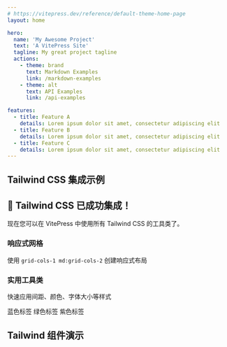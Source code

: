 ```yaml
---
# https://vitepress.dev/reference/default-theme-home-page
layout: home

hero:
  name: 'My Awesome Project'
  text: 'A VitePress Site'
  tagline: My great project tagline
  actions:
    - theme: brand
      text: Markdown Examples
      link: /markdown-examples
    - theme: alt
      text: API Examples
      link: /api-examples

features:
  - title: Feature A
    details: Lorem ipsum dolor sit amet, consectetur adipiscing elit
  - title: Feature B
    details: Lorem ipsum dolor sit amet, consectetur adipiscing elit
  - title: Feature C
    details: Lorem ipsum dolor sit amet, consectetur adipiscing elit
---
```


## Tailwind CSS 集成示例

<div class="bg-gradient-to-r from-blue-500 to-purple-600 text-white p-8 rounded-lg mb-8">
  <h2 class="text-3xl font-bold mb-4">🎉 Tailwind CSS 已成功集成！</h2>
  <p class="text-lg opacity-90">现在您可以在 VitePress 中使用所有 Tailwind CSS 的工具类了。</p>
</div>

<div class="grid grid-cols-1 md:grid-cols-2 gap-6 mb-8">
  <div class="bg-white border border-gray-200 rounded-lg p-6 shadow-sm">
    <h3 class="text-xl font-semibold mb-3 text-gray-800">响应式网格</h3>
    <p class="text-gray-600">使用 <code class="bg-gray-100 px-2 py-1 rounded text-sm">grid-cols-1 md:grid-cols-2</code> 创建响应式布局</p>
  </div>
  
  <div class="bg-white border border-gray-200 rounded-lg p-6 shadow-sm">
    <h3 class="text-xl font-semibold mb-3 text-gray-800">实用工具类</h3>
    <p class="text-gray-600">快速应用间距、颜色、字体大小等样式</p>
  </div>
</div>

<div class="flex flex-wrap gap-4 justify-center">
  <span class="px-4 py-2 bg-blue-100 text-blue-800 rounded-full text-sm font-medium">蓝色标签</span>
  <span class="px-4 py-2 bg-green-100 text-green-800 rounded-full text-sm font-medium">绿色标签</span>
  <span class="px-4 py-2 bg-purple-100 text-purple-800 rounded-full text-sm font-medium">紫色标签</span>
</div>

## Tailwind 组件演示

<TailwindDemo />
